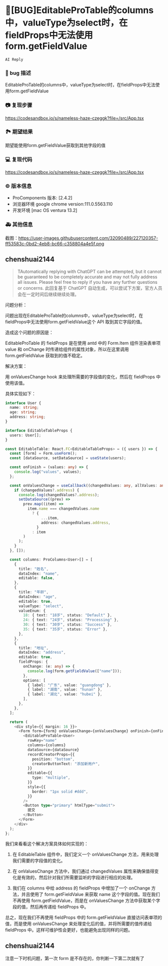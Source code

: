 # 🐛[BUG]EditableProTable的columns中，valueType为select时，在fieldProps中无法使用form.getFieldValue

`AI Reply`

### 🐛 bug 描述

EditableProTable的columns中，valueType为select时，在fieldProps中无法使用form.getFieldValue

### 📷 复现步骤

https://codesandbox.io/s/nameless-haze-czeggk?file=/src/App.tsx

### 🏞 期望结果

期望能使用form.getFieldValue获取到其他字段的值

### 💻 复现代码

https://codesandbox.io/s/nameless-haze-czeggk?file=/src/App.tsx

### © 版本信息

- ProComponents 版本: [2.4.2]
- 浏览器环境 google chrome version:111.0.5563.110
- 开发环境 [mac OS ventura 13.2]

### 🚑 其他信息

截图：https://user-images.githubusercontent.com/32090489/227120357-ff53583c-0bd2-4eb8-bc66-c358804a4e5f.png

## chenshuai2144

> TAutomatically replying with ChatGPT can be attempted, but it cannot be guaranteed to be completely accurate and may not fully address all issues. Please feel free to reply if you have any further questions or concerns.
> 此回复基于 ChatGPT 自动生成，可以尝试下方案，官方人员会在一定时间后继续继续处理。

问题分析：

问题出现在EditableProTable的columns中，valueType为select时，在fieldProps中无法使用form.getFieldValue这个 API 取到其它字段的值。

造成这个问题的原因是：

EditableProTable 的 fieldProps 是在使用 antd 中的 Form.Item 组件渲染表单项 value 和 onChange 时传递给组件的属性对象，所以在这里调用 form.getFieldValue 获取到的值不稳定。

解决方案：

用 onValuesChange hook 来处理所需要的字段值的变化，然后在 fieldProps 中使用该值。

具体实现如下：

```ts
interface User {
  name: string;
  age: string;
  address: string;
}

interface EditableTableProps {
  users: User[];
}

const EditableTable: React.FC<EditableTableProps> = ({ users }) => {
  const [form] = Form.useForm();
  const [dataSource, setDataSource] = useState(users);

  const onFinish = (values: any) => {
    console.log("values", values);
  };

  const onValuesChange = useCallback((changedValues: any, allValues: any) => {
    if (changedValues?.address) {
      console.log(changedValues?.address);
      setDataSource((prev) =>
        prev.map((item) =>
          item.name === changedValues.name
            ? {
                ...item,
                address: changedValues.address,
              }
            : item
        )
      );
    }
  }, []);

  const columns: ProColumns<User>[] = [
    {
      title: "姓名",
      dataIndex: "name",
      editable: false,
    },
    {
      title: "年龄",
      dataIndex: "age",
      editable: true,
      valueType: "select",
      valueEnum: {
        18: { text: "18岁", status: "Default" },
        24: { text: "24岁", status: "Processing" },
        30: { text: "30岁", status: "Success" },
        35: { text: "35岁", status: "Error" },
      },
    },
    {
      title: "地址",
      dataIndex: "address",
      editable: true,
      fieldProps: {
        onChange: (e: any) => {
          console.log(form.getFieldValue(["name"]));
        },
        options: [
          { label: "广东", value: "guangdong" },
          { label: "湖南", value: "hunan" },
          { label: "湖北", value: "hubei" },
        ],
      },
    },
  ];

  return (
    <div style={{ margin: 16 }}>
      <Form form={form} onValuesChange={onValuesChange} onFinish={onFinish}>
        <EditableProTable<User>
          rowKey="name"
          columns={columns}
          dataSource={dataSource}
          recordCreatorProps={{
            position: "bottom",
            creatorButtonText: "添加新用户",
          }}
          editable={{
            type: "multiple",
          }}
          style={{
            border: "1px solid #ddd",
          }}
        />
        <Button type="primary" htmlType="submit">
          提交
        </Button>
      </Form>
    </div>
  );
};
```

我们来看看这个解决方案具体如何实现的：

1. 在 EditableTable 组件中，我们定义一个 onValuesChange 方法，用来处理我们需要的字段值的变化。

2. 在 onValuesChange 方法中，我们通过 changedValues 属性来确保值得变化是有效的，然后针对我们所需要监听的字段进行相应的处理。

3. 我们在 columns 中给 address 的 fieldProps 中增加了一个 onChange 方法，并且使用了 form.getFieldValue 来获取 name 这个字段的值。现在我们不再使用 form.getFieldValue，而是在 onValuesChange 方法中获取某个字段的值，然后再传递给 fieldProps 中。

总之，现在我们不再使用 fieldProps 中的 form.getFieldValue 直接访问表单项的值，而是使用 onValuesChange 来处理变化后的值，并将所需要的值传递给 fieldProps 中。这样可维护性会更好，也能避免出现同样的问题。

## chenshuai2144

注意一下时机问题，第一次 form 是不存在的，你判断一下第二次就有了
